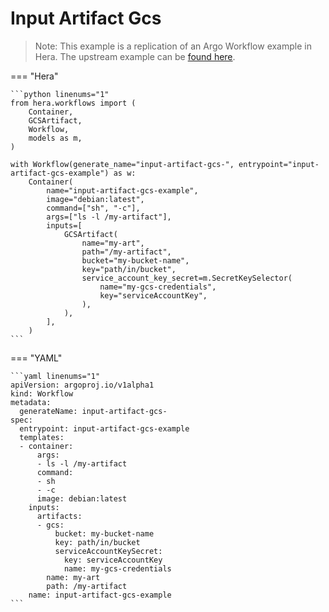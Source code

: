 # Input Artifact Gcs

> Note: This example is a replication of an Argo Workflow example in Hera. The upstream example can be [found here](https://github.com/argoproj/argo-workflows/blob/master/examples/input-artifact-gcs.yaml).




=== "Hera"

    ```python linenums="1"
    from hera.workflows import (
        Container,
        GCSArtifact,
        Workflow,
        models as m,
    )

    with Workflow(generate_name="input-artifact-gcs-", entrypoint="input-artifact-gcs-example") as w:
        Container(
            name="input-artifact-gcs-example",
            image="debian:latest",
            command=["sh", "-c"],
            args=["ls -l /my-artifact"],
            inputs=[
                GCSArtifact(
                    name="my-art",
                    path="/my-artifact",
                    bucket="my-bucket-name",
                    key="path/in/bucket",
                    service_account_key_secret=m.SecretKeySelector(
                        name="my-gcs-credentials",
                        key="serviceAccountKey",
                    ),
                ),
            ],
        )
    ```

=== "YAML"

    ```yaml linenums="1"
    apiVersion: argoproj.io/v1alpha1
    kind: Workflow
    metadata:
      generateName: input-artifact-gcs-
    spec:
      entrypoint: input-artifact-gcs-example
      templates:
      - container:
          args:
          - ls -l /my-artifact
          command:
          - sh
          - -c
          image: debian:latest
        inputs:
          artifacts:
          - gcs:
              bucket: my-bucket-name
              key: path/in/bucket
              serviceAccountKeySecret:
                key: serviceAccountKey
                name: my-gcs-credentials
            name: my-art
            path: /my-artifact
        name: input-artifact-gcs-example
    ```

